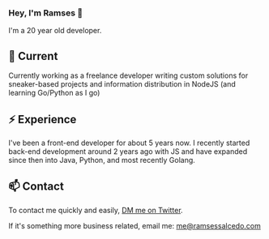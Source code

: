 ### Hey, I'm Ramses 👋

I'm a 20 year old developer.

## 🔭 Current

Currently working as a freelance developer writing custom solutions for sneaker-based projects and information distribution in NodeJS (and learning Go/Python as I go)

## ⚡️ Experience

I've been a front-end developer for about 5 years now. I recently started back-end development around 2 years ago with JS and have expanded since then into Java, Python, and most recently Golang. 

## 📫 Contact

To contact me quickly and easily, [DM me on Twitter](https://twitter.com/ramsesxsalcedo).

If it's something more business related, email me: me@ramsessalcedo.com

<!--
**ramsessalcedo/ramsessalcedo** is a ✨ _special_ ✨ repository because its `README.md` (this file) appears on your GitHub profile.

Here are some ideas to get you started:

- 🔭 I’m currently working on ...
- 🌱 I’m currently learning ...
- 👯 I’m looking to collaborate on ...
- 🤔 I’m looking for help with ...
- 💬 Ask me about ...
- 📫 How to reach me: ...
- 😄 Pronouns: ...
- ⚡ Fun fact: ...
-->
